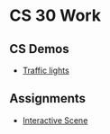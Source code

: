 # CS 30 Work

## CS Demos
- [Traffic lights](traffic-lights)

## Assignments
- [Interactive Scene](interactive-scene)